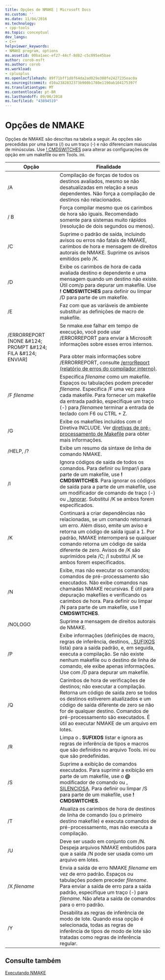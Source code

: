 ```yaml
---
title: Opções de NMAKE | Microsoft Docs
ms.custom: ''
ms.date: 11/04/2016
ms.technology:
- cpp-tools
ms.topic: conceptual
dev_langs:
- C++
helpviewer_keywords:
- NMAKE program, options
ms.assetid: 00ba1aec-ef27-44cf-8d82-c5c095e45bae
author: corob-msft
ms.author: corob
ms.workload:
- cplusplus
ms.openlocfilehash: 89f71bff1d8f64da2ad029e300fe2427235eac0a
ms.sourcegitcommit: d10a2382832373b900b1780e1190ab104175397f
ms.translationtype: MT
ms.contentlocale: pt-BR
ms.lasthandoff: 09/06/2018
ms.locfileid: "43894519"
---
```

# <a name="nmake-options"></a>Opções de NMAKE

Opções de NMAKE são descritas na tabela a seguir. As opções são precedidas por uma barra (/) ou um traço (-) e não diferenciam maiusculas de minúsculas. Use [! CMDSWITCHES](../build/makefile-preprocessing-directives.md) para alterar as configurações de opção em um makefile ou em Tools. ini.

|Opção|Finalidade|
|------------|-------------|
|/A|Compilação de forças de todos os destinos avaliados, mesmo se não desatualizadas em relação a seus dependentes. Não força a compilação de destinos não relacionados.|
|/ B|Força compilar mesmo que os carimbos de hora são iguais. Recomendado somente para sistemas muito rápidos (resolução de dois segundos ou menos).|
|/C|Suprime o padrão de saída, incluindo avisos ou erros não fatais de NMAKE, carimbos de hora e mensagem de direitos autorais de NMAKE. Suprime os avisos emitidos pelo /K.|
|/D|Exibe os carimbos de hora de cada avaliada destino e dependente e uma mensagem quando um destino não existe. Útil com/p para depurar um makefile. Use **! CMDSWITCHES** para definir ou limpar /D para parte de um makefile.|
|/E|Faz com que as variáveis de ambiente substituir as definições de macro de makefile.|
|/ERRORREPORT [NONE &AMP;#124; PROMPT &AMP;#124; FILA &AMP;#124; ENVIAR]|Se nmake.exe falhar em tempo de execução, você pode usar /ERRORREPORT para enviar à Microsoft informações sobre esses erros internos.<br /><br /> Para obter mais informações sobre /ERRORREPORT, consulte [/errorReport (relatório de erros do compilador interno)](../build/reference/errorreport-report-internal-compiler-errors.md).|
|/F *filename*|Especifica *filename* como um makefile. Espaços ou tabulações podem preceder *filename*. Especifica /F uma vez para cada makefile. Para fornecer um makefile da entrada padrão, especifique um traço (-) para *filename*e terminar a entrada de teclado com F6 ou CTRL + Z.|
|/G|Exibe os makefiles incluídos com o! Diretiva INCLUDE.  Ver [diretivas de pré-processamento de Makefile](../build/makefile-preprocessing-directives.md) para obter mais informações.|
|/HELP, /?|Exibe um resumo da sintaxe de linha de comando NMAKE.|
|/I|Ignora códigos de saída de todos os comandos. Para definir ou limpar/i para parte de um makefile, use **! CMDSWITCHES**. Para ignorar os códigos de saída para a parte de um makefile, use um modificador de comando de traço (-) ou [. Ignorar](../build/dot-directives.md). Substitui /K se ambos forem especificados.|
|/K|Continuará a criar dependências não relacionadas, se um comando retornará um erro. Além disso, emite um aviso e retorna um código de saída igual a 1. Por padrão, NMAKE interromperá se qualquer comando retorna um código de saída diferente de zero. Avisos de /K são suprimidos pela /C; /I substitui /K se ambos forem especificados.|
|/N|Exibe, mas não executar os comandos; comandos de pré-processamento são executados. Não exibe comandos nas chamadas NMAKE recursivas. É útil para depuração makefiles e verificando os carimbos de hora. Para definir ou limpar /N para parte de um makefile, use **! CMDSWITCHES**.|
|/NOLOGO|Suprime a mensagem de direitos autorais de NMAKE.|
|/P|Exibe informações (definições de macro, regras de inferência, destinos, [. SUFIXOS](../build/dot-directives.md) lista) para a saída padrão, e, em seguida, executa a compilação. Se não existe nenhum makefile ou o destino de linha de comando, ele exibe apenas informações. Use com /D para depurar um makefile.|
|/Q|Carimbos de hora de verificações de destinos; não executar a compilação. Retorna um código de saída zero se todos os destinos estiverem atualizados e um código de saída diferente de zero se não for de qualquer destino. Comandos de pré-processamento são executados. É útil ao executar NMAKE de um arquivo em lotes.|
|/R|Limpa o **. SUFIXOS** listar e ignora as regras de inferência de tipos e macros que são definidos no arquivo Tools. ini ou que são predefinidas.|
|/S|Suprime a exibição de comandos executados. Para suprimir a exibição em parte de um makefile, use o **\@** modificador de comando ou [. SILENCIOSA](../build/dot-directives.md). Para definir ou limpar /S para parte de um makefile, use **! CMDSWITCHES**.|
|/T|Atualiza os carimbos de hora de destinos de linha de comando (ou o primeiro destino makefile) e executa comandos de pré-processamento, mas não executa a compilação.|
|/U|Deve ser usado em conjunto com /N. Despeja arquivos NMAKE embutidos para que a saída /N pode ser usada como um arquivo em lotes.|
|/X *filename*|Envia a saída de erro NMAKE *filename* em vez de erro padrão. Espaços ou tabulações podem preceder *filename*. Para enviar a saída de erro para a saída padrão, especifique um traço (-) para *filename*. Não afeta a saída de comandos para o erro padrão.|
|/Y|Desabilita as regras de inferência de modo de lote. Quando essa opção é selecionada, todas as regras de inferência de tipos de modo de lote são tratadas como regras de inferência regular.|

## <a name="see-also"></a>Consulte também

[Executando NMAKE](../build/running-nmake.md)
